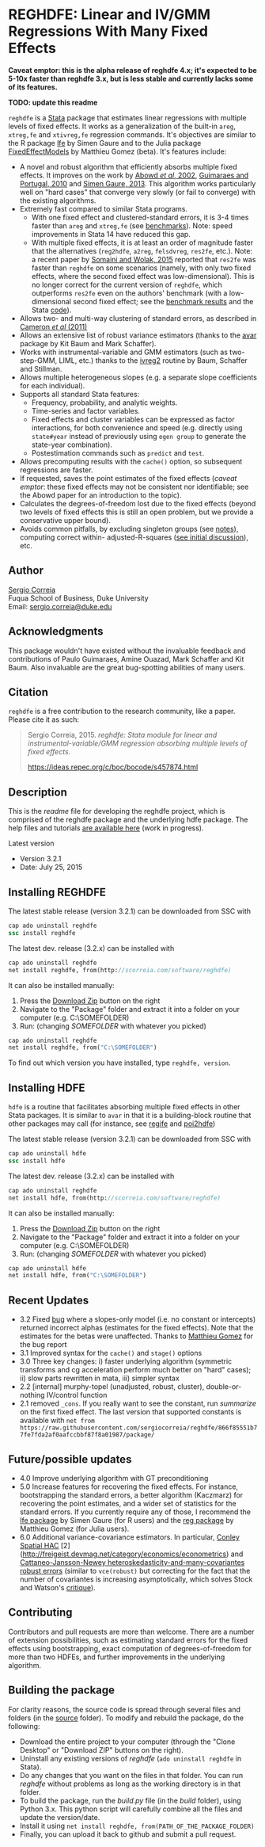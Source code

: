 # REGHDFE: Linear and IV/GMM Regressions With Many Fixed Effects

**Caveat emptor: this is the alpha release of reghdfe 4.x; it's expected to be 5-10x faster than reghdfe 3.x, but is less stable and currently lacks some of its features.**

**TODO: update this readme**

`reghdfe` is a [Stata](http://www.stata.com/) package that estimates linear regressions with multiple levels of fixed effects. It works as a generalization of the built-in `areg`, `xtreg,fe` and `xtivreg,fe` regression commands. It's objectives are similar to the R package [lfe](http://cran.r-project.org/web/packages/lfe/index.html) by Simen Gaure and to the Julia package [FixedEffectModels](https://github.com/matthieugomez/FixedEffectModels.jl) by Matthieu Gomez (beta). It's features include:

- A novel and robust algorithm that efficiently absorbs multiple fixed effects. It improves on the work by [Abowd *et al*, 2002](https://ideas.repec.org/p/cen/tpaper/2002-06.html), [Guimaraes and Portugal, 2010](https://ideas.repec.org/a/tsj/stataj/v10y2010i4p628-649.html) and [Simen Gaure, 2013](http://www.sciencedirect.com/science/article/pii/S0167947313001266). This algorithm works particularly well on "hard cases" that converge very slowly (or fail to converge) with the existing algorithms.
- Extremely fast compared to similar Stata programs. 
  - With one fixed effect and clustered-standard errors, it is 3-4 times faster than `areg` and `xtreg,fe` (see [benchmarks](./misc/Benchmarks/areg_xtreg.log.txt)). Note: speed improvements in Stata 14 have reduced this gap. 
  - With multiple fixed effects, it is at least an order of magnitude faster that the alternatives (`reg2hdfe`, `a2reg`, `felsdvreg`, `res2fe`, etc.). Note: a recent paper by [Somaini and Wolak, 2015](http://web.stanford.edu/group/fwolak/cgi-bin/sites/default/files/jem-2014-0008.pdf) reported that `res2fe` was faster than `reghdfe` on some scenarios (namely, with only two fixed effects, where the second fixed effect was low-dimensional). This is no longer correct for the current version of `reghdfe`, which outperforms `res2fe` even on the authors' benchmark (with a low-dimensional second fixed effect; see the [benchmark results](./misc/Benchmarks/res2fe.log.txt) and the Stata [code](./misc/Benchmarks/res2fe.do)).
- Allows two- and multi-way clustering of standard errors, as described in [Cameron *et al* (2011)](http://amstat.tandfonline.com/doi/abs/10.1198/jbes.2010.07136)
- Allows an extensive list of robust variance estimators (thanks to the [avar](https://ideas.repec.org/c/boc/bocode/s457689.html) package by Kit Baum and Mark Schaffer).
- Works with instrumental-variable and GMM estimators (such as two-step-GMM, LIML, etc.) thanks to the [ivreg2](https://ideas.repec.org/c/boc/bocode/s425401.html) routine by Baum, Schaffer and Stillman.
- Allows multiple heterogeneous slopes (e.g. a separate slope coefficients for each individual).
- Supports all standard Stata features:
  - Frequency, probability, and analytic weights.
  - Time-series and factor variables.
  - Fixed effects and cluster variables can be expressed as factor interactions, for both convenience and speed (e.g. directly using `state#year` instead of previously using `egen group` to generate the state-year combination).
  - Postestimation commands such as `predict` and `test`.
- Allows precomputing results with the `cache()` option, so subsequent regressions are faster.
- If requested, saves the point estimates of the fixed effects (*caveat emptor*: these fixed effects may not be consistent nor identifiable; see the Abowd paper for an introduction to the topic).
- Calculates the degrees-of-freedom lost due to the fixed effects (beyond two levels of fixed effects this is still an open problem, but we provide a conservative upper bound).
- Avoids common pitfalls, by excluding singleton groups (see [notes](scorreia.com/software/reghdfe/nested_within_cluster.pdf)), computing correct within- adjusted-R-squares ([see initial discussion](http://www.statalist.org/forums/forum/general-stata-discussion/general/1290416-anyone-knows-what-is-an-adjusted-within-r2)), etc.

## Author

[Sergio Correia](http://scorreia.com)
<br>Fuqua School of Business, Duke University
<br>Email: sergio.correia@duke.edu

## Acknowledgments

This package wouldn't have existed without the invaluable feedback and contributions of Paulo Guimaraes, Amine Ouazad, Mark Schaffer and Kit Baum. Also invaluable are the great bug-spotting abilities of many users.

## Citation

`reghdfe` is a free contribution to the research community, like a paper. Please cite it as such:

> Sergio Correia, 2015. *reghdfe: Stata module for linear and instrumental-variable/GMM regression absorbing multiple levels of fixed effects.*
>
> https://ideas.repec.org/c/boc/bocode/s457874.html

## Description

This is the *readme* file for developing the reghdfe project, which is comprised of the reghdfe package and the underlying hdfe package. The help files and tutorials [are available here](http://scorreia.com/software/reghdfe) (work in progress).

Latest version
* Version 3.2.1
* Date: July 25, 2015

## Installing REGHDFE

The latest stable release (version 3.2.1) can be downloaded from SSC with

```stata
cap ado uninstall reghdfe
ssc install reghdfe
```

The latest dev. release (3.2.x) can be installed with

```stata
cap ado uninstall reghdfe
net install reghdfe, from(http://scorreia.com/software/reghdfe)
```
It can also be installed manually:

1. Press the [Download Zip](../../archive/master.zip) button on the right
2. Navigate to the "Package" folder and extract it into a folder on your computer (e.g. C:\SOMEFOLDER)
3. Run: (changing *SOMEFOLDER* with whatever you picked)

```stata
cap ado uninstall reghdfe
net install reghdfe, from("C:\SOMEFOLDER")
```

To find out which version you have installed, type `reghdfe, version`.

## Installing HDFE

`hdfe` is a routine that facilitates absorbing multiple fixed effects in other Stata packages. It is similar to `avar` in that it is a building-block routine that other packages may call (for instance, see [regife](https://github.com/matthieugomez/stata-regife) and [poi2hdfe](https://ideas.repec.org/c/boc/bocode/s457777.html))

The latest stable release (version 3.2.1) can be downloaded from SSC with

```stata
cap ado uninstall hdfe
ssc install hdfe
```

The latest dev. release (3.2.x) can be installed with

```stata
cap ado uninstall reghdfe
net install hdfe, from(http://scorreia.com/software/reghdfe)
```
It can also be installed manually:

1. Press the [Download Zip](../../archive/master.zip) button on the right
2. Navigate to the "Package" folder and extract it into a folder on your computer (e.g. C:\SOMEFOLDER)
3. Run: (changing *SOMEFOLDER* with whatever you picked)

```stata
cap ado uninstall hdfe
net install hdfe, from("C:\SOMEFOLDER")
```

## Recent Updates

* 3.2 Fixed [bug](../../issues/33) where a slopes-only model (i.e. no constant or intercepts) returned incorrect alphas (estimates for the fixed effects). Note that the estimates for the betas were unaffected. Thanks to [Matthieu Gomez](https://github.com/matthieugomez) for the bug report
* 3.1 Improved syntax for the `cache()` and `stage()` options
* 3.0 Three key changes: i) faster underlying algorithm (symmetric transforms and cg acceleration perform much better on "hard" cases); ii) slow parts rewritten in mata, iii) simpler syntax
* 2.2 [internal] murphy-topel (unadjusted, robust, cluster), double-or-nothing IV/control function
* 2.1 removed `_cons`. If you really want to see the constant, run *summarize* on the first fixed effect. The last version that supported constants is available with `net from https://raw.githubusercontent.com/sergiocorreia/reghdfe/866f85551b77fe7fda2af0aafccbbf87f8a01987/package/`

## Future/possible updates

* 4.0 Improve underlying algorithm with GT preconditioning
* 5.0 Increase features for recovering the fixed effects. For instance, bootstrapping the standard errors, a better algorithm (Kaczmarz) for recovering the point estimates, and a wider set of statistics for the standard errors. If you currently require any of those, I recommend the [lfe package](cran.r-project.org/web/packages/lfe/index.html) by Simen Gaure (for R users) and the [reg package](https://github.com/matthieugomez/FixedEffectModels.jl) by Matthieu Gomez (for Julia users).
* 6.0 Additional variance-covariance estimators. In particular, [Conley Spatial HAC](http://www.trfetzer.com/conley-spatial-hac-errors-with-fixed-effects/) [2] (http://freigeist.devmag.net/category/economics/econometrics) and [Cattaneo-Jansson-Newey heteroskedasticity-and-many-covariantes robust errors](http://www-personal.umich.edu/~cattaneo/papers/Cattaneo-Jansson-Newey_2015_wp.pdf) (similar to `vce(robust)` but correcting for the fact that the number of covariantes is increasing asymptotically, which solves Stock and Watson's [critique](http://www.princeton.edu/~mwatson/papers/ecta6489.pdf)).

## Contributing

Contributors and pull requests are more than welcome. There are a number of extension possibilities, such as estimating standard errors for the fixed effects using bootstrapping, exact computation of degrees-of-freedom for more than two HDFEs, and further improvements in the underlying algorithm.

## Building the package

For clarity reasons, the source code is spread through several files and folders (in the [source](./source) folder). To modify and rebuild the package, do the following:

* Download the entire project to your computer (through the "Clone Desktop" or "Download ZIP" buttons on the right).
* Uninstall any existing versions of *reghdfe* (`ado uninstall reghdfe` in Stata).
* Do any changes that you want on the files in that folder. You can run *reghdfe* without problems as long as the working directory is in that folder.
* To build the package, run the *build.py* file (in the *build* folder), using Python 3.x. This python script will carefully combine all the files and update the version/date.
* Install it using `net install reghdfe, from(PATH_OF_THE_PACKAGE_FOLDER)`
* Finally, you can upload it back to github and submit a pull request.
